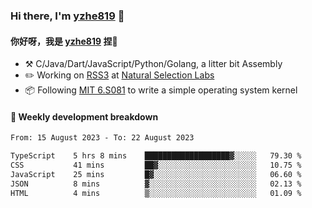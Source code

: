 ### Hi there, I'm [yzhe819](https://github.com/yzhe819) 👋

#### 你好呀，我是 [yzhe819](https://github.com/yzhe819) 捏👋

- :hammer_and_pick: C/Java/Dart/JavaScript/Python/Golang, a litter bit Assembly
- :pencil2: Working on [RSS3](https://github.com/NaturalSelectionLabs/RSS3) at [Natural Selection Labs](https://github.com/NaturalSelectionLabs)
- 📦 Following [MIT 6.S081](https://pdos.csail.mit.edu/6.S081/2020/) to write a simple operating system kernel



#### 📝 Weekly development breakdown

<!--START_SECTION:waka-->

```txt
From: 15 August 2023 - To: 22 August 2023

TypeScript    5 hrs 8 mins    ███████████████████▓░░░░░   79.30 %
CSS           41 mins         ██▓░░░░░░░░░░░░░░░░░░░░░░   10.75 %
JavaScript    25 mins         █▓░░░░░░░░░░░░░░░░░░░░░░░   06.60 %
JSON          8 mins          ▓░░░░░░░░░░░░░░░░░░░░░░░░   02.13 %
HTML          4 mins          ▒░░░░░░░░░░░░░░░░░░░░░░░░   01.09 %
```

<!--END_SECTION:waka-->



